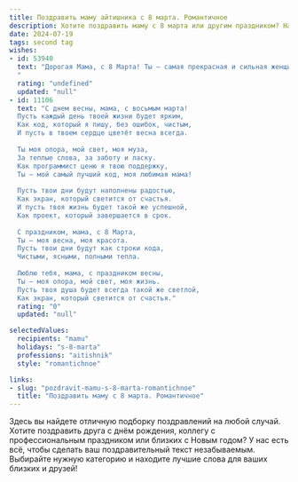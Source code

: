 ```yaml
---
title: Поздравить маму айтишника с 8 марта. Романтичное
description: Хотите поздравить маму с 8 марта или другим праздником? Наш ИИ создаст незабываемое поздравление, а вы обязательно выделитесь среди других.  
date: 2024-07-19
tags: second tag
wishes:
- id: 53940
  text: "Дорогая Мама, с 8 Марта! Ты – самая прекрасная и сильная женщина в моей жизни. Спасибо за твой труд, заботу и любовь. Пусть твой мир будет наполнен цветами, радостью и счастьем! Ты – мой главный вдохновитель, мой ангел-хранитель.
  "
  rating: "undefined"
  updated: "null"
- id: 11106
  text: "С днем весны, мама, с восьмым марта!
  Пусть каждый день твоей жизни будет ярким,
  Как код, который я пишу, без ошибок, чистым,
  И пусть в твоем сердце цветёт весна всегда.
  
  Ты моя опора, мой свет, моя муза,
  За теплые слова, за заботу и ласку.
  Как программист ценю я твою поддержку,
  Ты – мой самый лучший код, моя любимая мама!
  
  Пусть твои дни будут наполнены радостью,
  Как экран, который светится от счастья.
  И пусть твоя жизнь будет такой же успешной,
  Как проект, который завершается в срок.
  
  С праздником, мама, с 8 Марта,
  Ты – моя весна, моя красота.
  Пусть твои дни будут как строки кода,
  Чистыми, ясными, полными тепла.
  
  Люблю тебя, мама, с праздником весны,
  Ты – моя опора, мой свет, моя жизнь.
  Пусть твоя душа будет всегда такой же светлой,
  Как экран, который светится от счастья."
  rating: "0"
  updated: "null"

selectedValues:
  recipients: "mamu"
  holidays: "s-8-marta"
  professions: "aitishnik"
  style: "romantichnoe"

links:
- slug: "pozdravit-mamu-s-8-marta-romantichnoe"
  title: "Поздравить маму с 8 марта. Романтичное"
---
```


Здесь вы найдете отличную подборку поздравлений на любой случай. 
Хотите поздравить друга с днём рождения, коллегу с профессиональным праздником или близких с Новым годом? У нас есть всё, чтобы сделать ваш поздравительный текст незабываемым. Выбирайте нужную категорию и находите лучшие слова для ваших близких и друзей!
